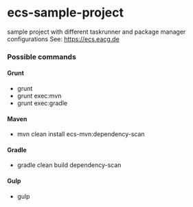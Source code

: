 # ecs-sample-project
sample project with different taskrunner and package manager configurations 
See: https://ecs.eacg.de

### Possible commands
#### Grunt
- grunt 
- grunt exec:mvn
- grunt exec:gradle

#### Maven
- mvn clean install ecs-mvn:dependency-scan

#### Gradle
- gradle clean build dependency-scan

#### Gulp
- gulp


